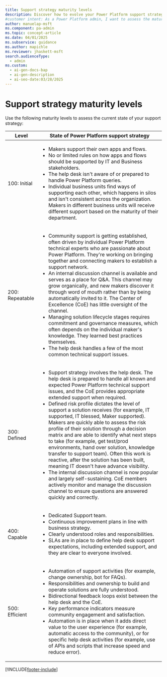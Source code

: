 ```yaml
---
title: Support strategy maturity levels
description: Discover how to evolve your Power Platform support strategy with defined maturity levels and actionable insights.
#customer intent: As a Power Platform admin, I want to assess the maturity level of my Power Platform support strategy so that I can identify areas for improvement.
author: manuelap-msft
ms.component: pa-admin
ms.topic: concept-article
ms.date: 04/01/2025
ms.subservice: guidance
ms.author: mapichle
ms.reviewer: jhaskett-msft
search.audienceType:
  - admin
ms.custom:
  - ai-gen-docs-bap
  - ai-gen-description
  - ai-seo-date:03/28/2025
---
```


# Support strategy maturity levels

Use the following maturity levels to assess the current state of your support strategy:

| **Level** | **State of Power Platform support strategy** |
| --- | --- |
| 100: Initial | <ul><li>Makers support their own apps and flows.</li><li>No or limited rules on how apps and flows should be supported by IT and Business stakeholders.</li><li>The help desk isn't aware of or prepared to handle Power Platform queries.</li><li>Individual business units find ways of supporting each other, which happens in silos and isn't consistent across the organization. Makers in different business units will receive different support based on the maturity of their department.</li></ul> |
| 200: Repeatable | <ul><li>Community support is getting established, often driven by individual Power Platform technical experts who are passionate about Power Platform. They're working on bringing together and connecting makers to establish a support network.</li><li>An internal discussion channel is available and serves as a place for Q&A. This channel may grow organically, and new makers discover it through word of mouth rather than by being automatically invited to it. The Center of Excellence (CoE) has little oversight of the channel. </li><li>Managing solution lifecycle stages requires commitment and governance measures, which often depends on the individual maker's knowledge. They learned best practices themselves.</li><li>The help desk handles a few of the most common technical support issues. |
| 300: Defined | <ul><li>Support strategy involves the help desk. The help desk is prepared to handle all known and expected Power Platform technical support issues, and the CoE provides appropriate extended support when required.</li><li>Defined risk profile dictates the level of support a solution receives (for example, IT supported, IT blessed, Maker supported). Makers are quickly able to assess the risk profile of their solution through a decision matrix and are able to identify what next steps to take (for example, get test/prod environments, hand over solution, knowledge transfer to support team). Often this work is reactive, after the solution has been built, meaning IT doesn't have advance visibility.</li><li>The internal discussion channel is now popular and largely self-sustaining. CoE members actively monitor and manage the discussion channel to ensure questions are answered quickly and correctly.</li></ul>|
| 400: Capable | <ul><li>Dedicated Support team.</li><li>Continuous improvement plans in line with business strategy.</li><li>Clearly understood roles and responsibilities.</li><li>SLAs are in place to define help desk support expectations, including extended support, and they are clear to everyone involved. </li></ul>|
| 500: Efficient | <ul><li>Automation of support activities (for example, change ownership, bot for FAQs). </li><li>Responsibilities and ownership to build and operate solutions are fully understood. </li><li>Bidirectional feedback loops exist between the help desk and the CoE.</li><li>Key performance indicators measure community engagement and satisfaction.</li><li>Automation is in place when it adds direct value to the user experience (for example, automatic access to the community), or for specific help desk activities (for example, use of APIs and scripts that increase speed and reduce error). </li></ul>|

[!INCLUDE[footer-include](../../includes/footer-banner.md)]
